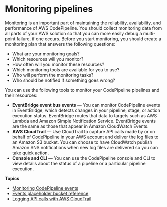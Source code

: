 # Monitoring pipelines<a name="monitoring"></a>

Monitoring is an important part of maintaining the reliability, availability, and performance of AWS CodePipeline\. You should collect monitoring data from all parts of your AWS solution so that you can more easily debug a multi\-point failure, if one occurs\. Before you start monitoring, you should create a monitoring plan that answers the following questions:
+ What are your monitoring goals?
+ Which resources will you monitor?
+ How often will you monitor these resources?
+ Which monitoring tools are available for you to use?
+ Who will perform the monitoring tasks?
+ Who should be notified if something goes wrong?

You can use the following tools to monitor your CodePipeline pipelines and their resources:
+ **EventBridge event bus events** — You can monitor CodePipeline events in EventBridge, which detects changes in your pipeline, stage, or action execution status\. EventBridge routes that data to targets such as AWS Lambda and Amazon Simple Notification Service\. EventBridge events are the same as those that appear in Amazon CloudWatch Events\.
+ **AWS CloudTrail** — Use CloudTrail to capture API calls made by or on behalf of CodePipeline in your AWS account and deliver the log files to an Amazon S3 bucket\. You can choose to have CloudWatch publish Amazon SNS notifications when new log files are delivered so you can take quick action\.
+ **Console and CLI** — You can use the CodePipeline console and CLI to view details about the status of a pipeline or a particular pipeline execution\.

**Topics**
+ [Monitoring CodePipeline events](detect-state-changes-cloudwatch-events.md)
+ [Events placeholder bucket reference](reference-ct-placeholder-buckets.md)
+ [Logging API calls with AWS CloudTrail](monitoring-cloudtrail-logs.md)